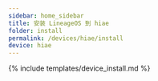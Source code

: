 ```yaml
---
sidebar: home_sidebar
title: 安装 LineageOS 到 hiae
folder: install
permalink: /devices/hiae/install
device: hiae
---
```

{% include templates/device_install.md %}
